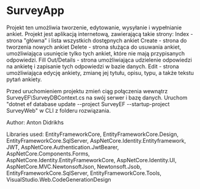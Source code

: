 # SurveyApp

Projekt ten umożliwia tworzenie, edytowanie, wysyłanie i wypełnianie ankiet. Projekt jest aplikacją internetową, zawierającą takie strony: Index - strona "główna" i lista wszystkich dostępnych ankiet Create - strona do tworzenia nowych ankiet Delete - strona służąca do usuwania ankiet, umożliwiająca usunięcie tylko tych ankiet, które nie mają przypisanych odpowiedzi. Fill Out/Details - strona umożliwiająca udzielenie odpowiedzi na ankietę i zapisanie tych odpowiedzi w bazie danych. Edit - strona umożliwiająca edycję ankiety, zmianę jej tytułu, opisu, typu, a także tekstu pytań ankiety.

Przed uruchomieniem projektu zmień ciąg połączenia wewnątrz SurveyEF\SurveyDBContext.cs na swój serwer i bazę danych. Uruchom "dotnet ef database update --project SurveyEF --startup-project SurveyWeb" w CLI z folderu rozwiązania.

Author: Anton Didrikhs

Libraries used: EntityFrameworkCore, EntityFrameworkCore.Design, EntityFrameworkCore.SqlServer, AspNetCore.Identity.Entityframework, JWT, AspNetCore.Authentication.JwtBearer, AspNetCore.Components.Forms, AspNetCore.Identity.EntityFrameworkCore, AspNetCore.Identity.UI, AspNetCore.MVC.NewtonsoftJson, Newtonsoft.Jsob, EntityFrameworkCore.SqlServer, EntityFrameworkCore.Tools, VisualStudio.Web.CodeGenerationDesign
